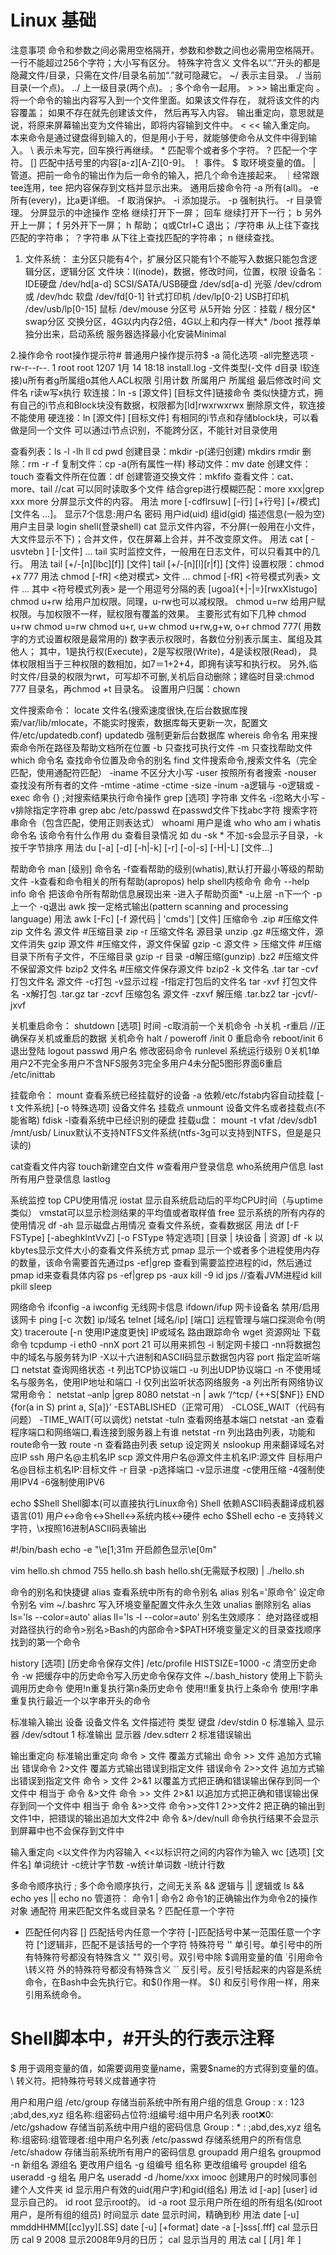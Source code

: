 Linux 基础
===
注意事项
    命令和参数之间必需用空格隔开，参数和参数之间也必需用空格隔开。
    一行不能超过256个字符；大小写有区分。
特殊字符含义 
    文件名以“.”开头的都是隐藏文件/目录，只需在文件/目录名前加“.”就可隐藏它。
    ~/ 表示主目录。
    ./ 当前目录(一个点)。
    ../ 上一级目录(两个点)。
    ; 多个命令一起用。
    >   >> 输出重定向 。将一个命令的输出内容写入到一个文件里面。如果该文件存在， 就将该文件的内容覆盖；
             如果不存在就先创建该文件， 然后再写入内容。
             输出重定向，意思就是说，将原来屏幕输出变为文件输出，即将内容输到文件中。
    <   << 输入重定向。 本来命令是通过键盘得到输入的，但是用小于号，就能够使命令从文件中得到输入。
    \ 表示未写完，回车换行再继续。
    * 匹配零个或者多个字符。
    ? 匹配一个字符。
    [] 匹配中括号里的内容[a-z][A-Z][0-9]。
    ！ 事件。
    $ 取环境变量的值。
    | 管道。把前一命令的输出作为后一命令的输入，把几个命令连接起来。
             ｜经常跟tee连用，tee 把内容保存到文档并显示出来。
通用后接命令符 
    -a 所有(all)。
    -e 所有(every)，比a更详细。
    -f 取消保护。
    -i 添加提示。
    -p 强制执行。
    -r 目录管理。
 分屏显示的中途操作 
    空格<space> 继续打开下一屏； 
    回车<return> 继续打开下一行； 
    b 另外开上一屏； 
    f 另外开下一屏； 
    h 帮助； 
    q或Ctrl+C 退出； 
    /字符串 从上往下查找匹配的字符串； 
    ？字符串 从下往上查找匹配的字符串； 
    n 继续查找。 

1. 文件系统：
主分区只能有4个，扩展分区只能有1个不能写入数据只能包含逻辑分区，逻辑分区
文件块：I(inode)，数据，修改时间，位置，权限
设备名：
IDE硬盘 /dev/hd[a-d] 
SCSI/SATA/USB硬盘 /dev/sd[a-d] 
光驱 /dev/cdrom 或 /dev/hdc 
软盘 /dev/fd[0-1] 
针式打印机 /dev/lp[0-2] 
USB打印机 /dev/usb/lp[0-15] 
鼠标 /dev/mouse 
分区号 从5开始
分区：挂载
/ 根分区*
swap分区 交换分区，4G以内内存2倍，4G以上和内存一样大*
/boot 推荐单独分出来，启动系统
            服务器选择最小化安装Minimal

2.操作命令 
root操作提示符# 普通用户操作提示符$  -a 简化选项 -all完整选项 
-rw-r--r--.   1  root  root 1207 1月 14 18:18 install.log
-文件类型(-文件 d目录 l软连接)u所有者g所属组o其他人ACL权限 引用计数 所属用户 所属组 最后修改时间 文件名
r读w写x执行
软连接：ln -s [源文件] [目标文件]链接命令
  类似快捷方式，拥有自己的i节点和Block块没有数据，权限都为[ld]rwxrwxrwx
  删除原文件，软连接不能使用
硬连接：ln [源文件] [目标文件]
  有相同的i节点和存储block块，可以看做是同一个文件
  可以通过i节点识别，不能跨分区，不能针对目录使用

查看列表：ls -l -lh ll
cd
pwd
创建目录：mkdir -p(递归创建)   mkdirs  rmdir
删除：rm -r -f
复制文件：cp -a(所有属性一样)
移动文件：mv
date
创建文件：touch 
查看文件所在位置：df
创建管道交换文件：mkfifo 
查看文件：cat、more、tail //cat 可以同时读取多个文件 
    结合grep进行模糊匹配：more xxx|grep xxx
more 分屏显示文件的内容。 
          用法 more [-cdflrsuw] [-行] [+行号] [+/模式] [文件名 ...]。
      显示7个信息:用户名 密码 用户id(uid) 组id(gid) 描述信息(一般为空) 用户主目录 login shell(登录shell)
cat 显示文件内容，不分屏(一般用在小文件，大文件显示不下)；合并文件，仅在屏幕上合并，并不改变原文件。 
          用法 cat [ -usvtebn ] [-|文件] ...
tail 实时监控文件，一般用在日志文件，可以只看其中的几行。 
          用法 tail [+/-[n][lbc][f]] [文件]
                  tail [+/-[n][l][r|f]] [文件]
设置权限：chmod +x 777
    用法 chmod [-fR] <绝对模式> 文件 ...
           chmod [-fR] <符号模式列表> 文件 ...
      其中 <符号模式列表> 是一个用逗号分隔的表 [ugoa]{+|-|=}[rwxXlstugo]
    chmod u+rw 给用户加权限。同理，u-rw也可以减权限。
    chmod u=rw 给用户赋权限。与加权限不一样，赋权限有覆盖的效果。
    主要形式有如下几种
    chmod u+rw chmod u=rw
    chmod u+r, u+w chmod u+rw,g+w, o+r
    chmod 777( 用数字的方式设置权限是最常用的)
    数字表示权限时，各数位分别表示属主、属组及其他人；
      其中，1是执行权(Execute)，2是写权限(Write)，4是读权限(Read)，
      具体权限相当于三种权限的数相加，如7＝1+2+4，即拥有读写和执行权。
    另外,临时文件/目录的权限为rwt，可写却不可删,关机后自动删除；建临时目录:chmod 777 目录名，再chmod +t 目录名。
设置用户归属：chown

文件搜索命令：
locate 文件名(搜索速度很快,在后台数据库搜索/var/lib/mlocate，不能实时搜索，数据库每天更新一次，配置文件/etc/updatedb.conf) 
updatedb 强制更新后台数据库 
whereis 命令名 用来搜索命令所在路径及帮助文档所在位置 
 -b 只查找可执行文件 -m 只查找帮助文件
which 命令名 查找命令位置及命令的别名 
find 文件搜索命令,搜索文件名（完全匹配，使用通配符匹配） 
 -iname 不区分大小写
 -user 按照所有者搜索
 -nouser 查找没有所有者的文件
 -mtime -atime -ctime
 -size
 -inum
 -a逻辑与 -o逻辑或
 -exec 命令 {} \;对搜索结果执行命令操作
grep [选项] 字符串 文件名 -i忽略大小写 -v排除指定字符串 
                grep abc /etc/passwd 在passwd文件下找abc字符
 搜索字符串命令（包含匹配，使用正则表达式）
whoami 用户是谁 
who
who am i
whatis 命令名 该命令有什么作用
du 查看目录情况
    如 du -sk * 不加-s会显示子目录，-k按千字节排序 
    用法 du [-a] [-d] [-h|-k] [-r] [-o|-s] [-H|-L] [文件...]

帮助命令 
man [级别] 命令名 
-f查看帮助的级别(whatis),默认打开最小等级的帮助文件 
-k查看和命令相关的所有帮助(apropos) 
help shell内核命令 
命令 --help 
info 命令 把该命令所有帮助信息展现出来 
-<Enter>进入子帮助页面* -u上层 -n下一个 -p上一个 -q退出 
awk 按一定格式输出(pattern scanning and processing language) 
    用法 awk [-Fc] [-f 源代码 | 'cmds'] [文件]
压缩命令 
.zip #压缩文件 zip 文件名 源文件 #压缩目录 zip -r 压缩文件名 源目录 
unzip 
.gz #压缩文件，源文件消失 gzip 源文件 
#压缩文件，源文件保留 gzip -c 源文件 > 压缩文件 
#压缩目录下所有子文件，不压缩目录 gzip -r 目录 
-d解压缩(gunzip) 
.bz2 #压缩文件不保留源文件 bzip2 文件名 #压缩文件保存源文件 bzip2 -k 文件名 
.tar tar -cvf 打包文件名 源文件 -c打包 -v显示过程 -f指定打包后的文件名 
            tar -xvf 打包文件名 -x解打包 
.tar.gz tar -zcvf 压缩包名 源文件 -zxvf 解压缩 
.tar.bz2 tar -jcvf/-jxvf 

关机重启命令： 
shutdown [选项] 时间 -c取消前一个关机命令 -h关机 -r重启 //正确保存关机或重启的数据 
关机命令 halt / poweroff /init 0 
重启命令 reboot/init 6 
退出登陆 logout 
passwd 用户名 修改密码命令 
runlevel 
系统运行级别 0关机1单用户2不完全多用户不含NFS服务3完全多用户4未分配5图形界面6重启 /etc/inittab 

挂载命令： 
mount 查看系统已经挂载好的设备 
-a 依赖/etc/fstab内容自动挂载 
[-t 文件系统] [-o 特殊选项] 设备文件名 挂载点 
unmount 设备文件名或者挂载点(不能省略) 
fdisk -l查看系统中已经识别的硬盘 
            挂载u盘：   mount -t vfat /dev/sdb1 /mnt/usb/ 
            Linux默认不支持NTFS文件系统(ntfs-3g可以支持到NTFS，但是是只读的) 

cat查看文件内容 
touch新建空白文件 
w查看用户登录信息 
who系统用户信息 last所有用户登录信息 lastlog 

系统监控
top CPU使用情况 
iostat 显示自系统启动后的平均CPU时间（与uptime类似） 
vmstat可以显示检测结果的平均值或者取样值 
free 显示系统的所有内存的使用情况 
df -ah 显示磁盘占用情况 查看文件系统，查看数据区
    用法   df [-F FSType] [-abeghklntVvZ] [-o FSType 特定选项] [目录 | 块设备 | 资源] 
    df -k 以kbytes显示文件大小的查看文件系统方式
pmap 显示一个或者多个进程使用内存的数量，该命令需要首先通过ps -ef|grep 查看到需要监控进程的id，然后通过pmap id来查看具体内容 
ps -ef|grep
ps -aux
kill -9 id
jps //查看JVM进程id
kill
pkill
sleep

网络命令 
ifconfig -a
iwconfig 无线网卡信息 
ifdown/ifup 网卡设备名 禁用/启用该网卡 
ping [-c 次数] ip/域名 
telnet [域名/ip] [端口] 远程管理与端口探测命令(明文) 
traceroute [-n 使用IP速度更快] IP或域名 路由跟踪命令 
wget 资源网址 下载命令 
tcpdump -i eth0 -nnX port 21 可以用来抓包 
-i 制定网卡接口
-nn将数据包中的域名与服务转为IP
-X以十六进制和ASCII码显示数据包内容
port 指定监听端口
netstat 查询网络状态 
-t 列出TCP协议端口
-u 列出UDP协议端口
-n 不使用域名与服务名，使用IP地址和端口
-l 仅列出监听状态网络服务
-a 列出所有网络协议
常用命令：
netstat –anlp |grep 8080
netstat -n | awk ‘/^tcp/ {++S[$NF]} END {for(a in S) print a, S[a]}’
-ESTABLISHED（正常可用）
-CLOSE_WAIT（代码有问题）
-TIME_WAIT(可以调优)
netstat -tuln 查看网络基本端口
netstat -an 查看程序端口和网络端口,看连接到服务器上有谁
netstat -rn 列出路由列表，功能和route命令一致
route -n 查看路由列表
setup 设定网关 
nslookup 用来翻译域名对应IP 
ssh 用户名@主机名IP 
scp 源文件用户名@源文件主机名IP:源文件 目标用户名@目标主机名IP:目标文件 
-r 目录
-p选择端口
-v显示进度
-c使用压缩
-4强制使用IPV4
-6强制使用IPV6

echo $Shell 
    Shell脚本(可以直接执行Linux命令) 
    Shell 依赖ASCII码表翻译成机器语言(01) 用户<->命令<->Shell<->系统内核<->硬件 
echo $Shell 
echo -e 支持转义字符，\x按照16进制ASCII码表输出 

#!/bin/bash 
echo -e "\e[1;31m 开启颜色显示\e[0m" 

vim hello.sh 
chmod 755 hello.sh 
bash hello.sh(无需赋予权限) | ./hello.sh 

命令的别名和快捷键 
alias 查看系统中所有的命令别名 
alias 别名='原命令' 设定命令别名 
vim ~/.bashrc 写入环境变量配置文件永久生效 
unalias 删除别名 
alias ls='ls --color=auto'
alias ll='ls -l --color=auto'
别名生效顺序： 
绝对路径或相对路径执行的命令>别名>Bash的内部命令>$PATH环境变量定义的目录查找顺序找到的第一个命令 

history [选项] [历史命令保存文件] /etc/profile HISTSIZE=1000 
    -c 清空历史命令 
    -w 把缓存中的历史命令写入历史命令保存文件 ~/.bash_history 
使用上下箭头调用历史命令 
使用!n重复执行第n条历史命令 
使用!!重复执行上条命令 
使用!字串 重复执行最近一个以字串开头的命令 

标准输入输出 
设备  设备文件名 文件描述符 类型 
键盘  /dev/stdin  0 标准输入 
显示器 /dev/sdtout 1 标准输出 
显示器 /dev.sdterr 2 标准错误输出 

输出重定向
标准输出重定向 命令 > 文件 覆盖方式输出
命令 >> 文件 追加方式输出
错误命令 2>文件 覆盖方式输出错误到指定文件
错误命令 2>>文件 追加方式输出错误到指定文件
命令 > 文件 2>&1 以覆盖方式把正确和错误输出保存到同一个文件中 相当于 命令 &>文件
命令 >> 文件 2>&1 以追加方式把正确和错误输出保存到同一个文件中 相当于 命令 &>>文件
命令>>文件1 2>>文件2 把正确的输出到文件1中，把错误的输出追加大文件2中
命令 &>/dev/null 命令执行结果不会显示到屏幕中也不会保存到文件中

输入重定向 <以文件作为内容输入 <<以标识符之间的内容作为输入
wc [选项] [文件名] 单词统计
-c统计字节数
-w统计单词数
-l统计行数

多命令顺序执行 ; 多个命令顺序执行，之间无关系 
&& 逻辑与 
|| 逻辑或 
ls && echo yes || echo no
管道符： 命令1 | 命令2  命令1的正确输出作为命令2的操作对象 
通配符 用来匹配文件名或目录名 
? 匹配任意一个字符 
* 匹配任何内容 
[] 匹配括号内任意一个字符 
[-]匹配括号中某一范围任意一个字符 
[^]逻辑非，匹配不是该括号的一个字符 
特殊符号 
'' 单引号。单引号中的所有特殊符号都没有特殊含义 
"" 双引号。双引号中除 $调用变量的值 `引用命令 \转义符 外的特殊符号都没有特殊含义 
`` 反引号。反引号括起来的内容是系统命令，在Bash中会先执行它。和$()作用一样。 
$() 和反引号作用一样，用来引用系统命令。 
# Shell脚本中，#开头的行表示注释 
$ 用于调用变量的值，如需要调用变量name，需要$name的方式得到变量的值。 
\ 转义符。把特殊符号转义成普通字符 

用户和用户组 
/etc/group 存储当前系统中所有用户组的信息 
Group : x : 123 ;abd,des,xyz 
组名称:组密码占位符:组编号:组中用户名列表 
root:x:0: 
/etc/gshadow 存储当前系统中用户组的密码信息 
Group : * : ;abd,des,xyz 
组名称:组密码:组管理者:组中用户名列表 
/etc/passwd 存储系统用户的所有信息 
/etc/shadow 存储当前系统所有用户的密码信息 
groupadd 用户组名 
groupmod -n 新组名 源组名 更改用户组名 
-g 组编号 组名称 更改组编号 
groupdel 组名 
useradd -g 组名 用户名 
useradd -d /home/xxx imooc 创建用户的时候同事创建个人文件夹 
id 显示用户有效的uid(用户字)和gid(组名)
    用法 id [-ap] [user]
    id 显示自己的。
    id root 显示root的。
    id -a root 显示用户所在组的所有组名(如root用户，是所有组的组员)
时间显示
date 显示时间，精确到秒 
    用法 date [-u] mmddHHMM[[cc]yy][.SS]
    date [-u] [+format]
    date -a [-]sss[.fff]
cal 显示日历 
    cal 9 2008 显示2008年9月的日历； cal 显示当月的
    用法 cal [ [月] 年 ]